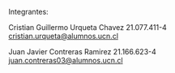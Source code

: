 Integrantes:

Cristian Guillermo Urqueta Chavez 21.077.411-4 cristian.urqueta@alumnos.ucn.cl

Juan Javier Contreras Ramirez 21.166.623-4 juan.contreras03@alumnos.ucn.cl
